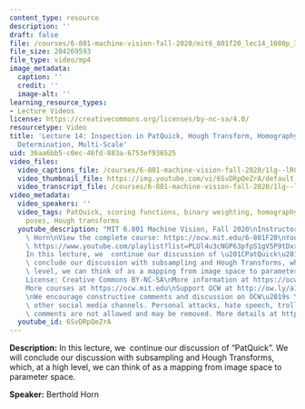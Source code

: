 ```yaml
---
content_type: resource
description: ''
draft: false
file: /courses/6-801-machine-vision-fall-2020/mit6_801f20_lec14_1080p_360p_16_9.mp4
file_size: 204269593
file_type: video/mp4
image_metadata:
  caption: ''
  credit: ''
  image-alt: ''
learning_resource_types:
- Lecture Videos
license: https://creativecommons.org/licenses/by-nc-sa/4.0/
resourcetype: Video
title: 'Lecture 14: Inspection in PatQuick, Hough Transform, Homography, Position
  Determination, Multi-Scale'
uid: 36aa6bb5-c0ec-46fd-883a-6753ef936525
video_files:
  video_captions_file: /courses/6-801-machine-vision-fall-2020/1lg--lRCSg9D-jnBB93W7T85AcDrGexHv_transcript.webvtt
  video_thumbnail_file: https://img.youtube.com/vi/6SvDRpQeZrA/default.jpg
  video_transcript_file: /courses/6-801-machine-vision-fall-2020/1lg--lRCSg9D-jnBB93W7T85AcDrGexHv_transcript.pdf
video_metadata:
  video_speakers: ''
  video_tags: PatQuick, scoring functions, binary weighting, homography, relative
    poses, Hough transforms
  youtube_description: "MIT 6.801 Machine Vision, Fall 2020\nInstructor: Berthold\
    \ Horn\nView the complete course: https://ocw.mit.edu/6-801F20\nYouTube Playlist:\
    \ https://www.youtube.com/playlist?list=PLUl4u3cNGP63pfpS1gV5P9tDxxL_e4W8O\n\n\
    In this lecture, we  continue our discussion of \u201CPatQuick\u201D. We will\
    \ conclude our discussion with subsampling and Hough Transforms, which, at a high\
    \ level, we can think of as a mapping from image space to parameter space.\n\n\
    License: Creative Commons BY-NC-SA\nMore information at https://ocw.mit.edu/terms\n\
    More courses at https://ocw.mit.edu\nSupport OCW at http://ow.ly/a1If50zVRlQ\n\
    \nWe encourage constructive comments and discussion on OCW\u2019s YouTube and\
    \ other social media channels. Personal attacks, hate speech, trolling, and inappropriate\
    \ comments are not allowed and may be removed. More details at https://ocw.mit.edu/comments."
  youtube_id: 6SvDRpQeZrA
---
```

**Description:** In this lecture, we  continue our discussion of “PatQuick”. We will conclude our discussion with subsampling and Hough Transforms, which, at a high level, we can think of as a mapping from image space to parameter space.

**Speaker:** Berthold Horn